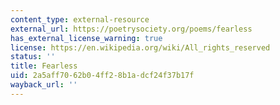 ```yaml
---
content_type: external-resource
external_url: https://poetrysociety.org/poems/fearless
has_external_license_warning: true
license: https://en.wikipedia.org/wiki/All_rights_reserved
status: ''
title: Fearless
uid: 2a5aff70-62b0-4ff2-8b1a-dcf24f37b17f
wayback_url: ''
---
```

